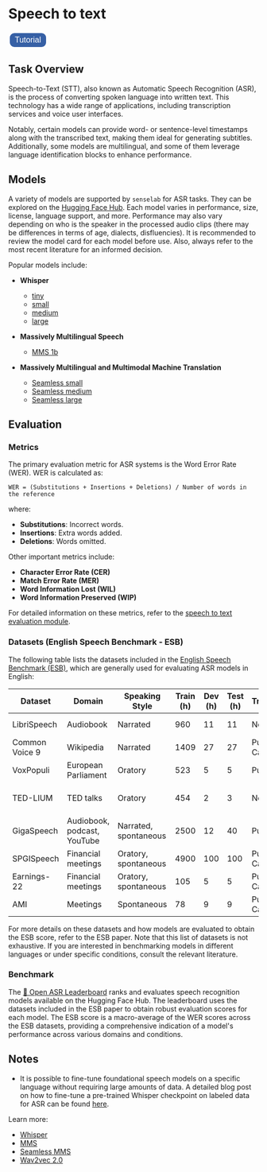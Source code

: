 
<!DOCTYPE html>
<html>
<head>
<style>
    .button {
        background-color: #3660a5;
        border: solid;
        color: white;
        padding: 5px 10px;
        text-align: top;
        text-decoration: none;
        display: inline-block;
        font-size: 16px;
        margin: 0px 0px;
        cursor: pointer;
        border-radius: 12px;
        transition-duration: 0.4s;
    }

    .button:hover {
        background-color: white;
        color: black;
    }
</style>
</head>
<body>

<script>
    function redirectToTutorial() {
        window.location.href = "https://github.com/sensein/senselab/blob/main/tutorials/speech_to_text.ipynb";
    }
</script>

</body>
</html>

# Speech to text


<button class="button" onclick="redirectToTutorial()">Tutorial</button>

## Task Overview
Speech-to-Text (STT), also known as Automatic Speech Recognition (ASR), is the process of converting spoken language into written text. This technology has a wide range of applications, including transcription services and voice user interfaces.

Notably, certain models can provide word- or sentence-level timestamps along with the transcribed text, making them ideal for generating subtitles. Additionally, some models are multilingual, and some of them leverage language identification blocks to enhance performance.


## Models
A variety of models are supported by ```senselab``` for ASR tasks. They can be explored on the [Hugging Face Hub](https://huggingface.co/models?library=transformers&pipeline_tag=automatic-speech-recognition&sort=downloads). Each model varies in performance, size, license, language support, and more. Performance may also vary depending on who is the speaker in the processed audio clips (there may be differences in terms of age, dialects, disfluencies). It is recommended to review the model card for each model before use. Also, always refer to the most recent literature for an informed decision.

Popular models include:
- **Whisper**
  - [tiny](https://huggingface.co/openai/whisper-tiny)
  - [small](https://huggingface.co/openai/whisper-small)
  - [medium](https://huggingface.co/openai/whisper-medium)
  - [large](https://huggingface.co/openai/whisper-large-v3)

- **Massively Multilingual Speech**
  - [MMS 1b](https://huggingface.co/facebook/mms-1b-all)

- **Massively Multilingual and Multimodal Machine Translation**
  - [Seamless small](https://huggingface.co/facebook/seamless-m4t-unity-small-s2t)
  - [Seamless medium](https://huggingface.co/facebook/hf-seamless-m4t-medium)
  - [Seamless large](https://huggingface.co/facebook/seamless-m4t-v2-large)

## Evaluation
### Metrics
The primary evaluation metric for ASR systems is the Word Error Rate (WER). WER is calculated as:

    WER = (Substitutions + Insertions + Deletions) / Number of words in the reference

where:
- **Substitutions**: Incorrect words.
- **Insertions**: Extra words added.
- **Deletions**: Words omitted.

Other important metrics include:
- **Character Error Rate (CER)**
- **Match Error Rate (MER)**
- **Word Information Lost (WIL)**
- **Word Information Preserved (WIP)**

For detailed information on these metrics, refer to the [speech to text evaluation module](speech_to_text_evaluation).

### Datasets (English Speech Benchmark - ESB)
The following table lists the datasets included in the [English Speech Benchmark (ESB)](https://arxiv.org/abs/2210.13352), which are generally used for evaluating ASR models in English:

| Dataset        | Domain                  | Speaking Style      | Train (h) | Dev (h) | Test (h) | Transcriptions         | License            |
|----------------|-------------------------|---------------------|-----------|---------|----------|------------------------|--------------------|
| LibriSpeech    | Audiobook               | Narrated            | 960       | 11      | 11       | Normalized             | CC-BY-4.0          |
| Common Voice 9 | Wikipedia               | Narrated            | 1409      | 27      | 27       | Punctuated & Cased     | CC0-1.0            |
| VoxPopuli      | European Parliament     | Oratory             | 523       | 5       | 5        | Punctuated             | CC0                |
| TED-LIUM       | TED talks               | Oratory             | 454       | 2       | 3        | Normalized             | CC-BY-NC-ND 3.0    |
| GigaSpeech     | Audiobook, podcast, YouTube | Narrated, spontaneous | 2500 | 12      | 40       | Punctuated             | Apache-2.0         |
| SPGISpeech     | Financial meetings      | Oratory, spontaneous| 4900      | 100     | 100      | Punctuated & Cased     | User Agreement     |
| Earnings-22    | Financial meetings      | Oratory, spontaneous| 105       | 5       | 5        | Punctuated & Cased     | CC-BY-SA-4.0       |
| AMI            | Meetings                | Spontaneous         | 78        | 9       | 9        | Punctuated & Cased     | CC-BY-4.0          |

For more details on these datasets and how models are evaluated to obtain the ESB score, refer to the ESB paper.
Note that this list of datasets is not exhaustive. If you are interested in benchmarking models in different languages or under specific conditions, consult the relevant literature.

### Benchmark
The [🤗 Open ASR Leaderboard](https://huggingface.co/spaces/hf-audio/open_asr_leaderboard) ranks and evaluates speech recognition models available on the Hugging Face Hub. The leaderboard uses the datasets included in the ESB paper to obtain robust evaluation scores for each model. The ESB score is a macro-average of the WER scores across the ESB datasets, providing a comprehensive indication of a model's performance across various domains and conditions.

## Notes
- It is possible to fine-tune foundational speech models on a specific language without requiring large amounts of data. A detailed blog post on how to fine-tune a pre-trained Whisper checkpoint on labeled data for ASR can be found [here](https://huggingface.co/blog/fine-tune-whisper).

Learn more:
- [Whisper](https://arxiv.org/abs/2212.04356)
- [MMS](https://arxiv.org/abs/2305.13516)
- [Seamless MMS](https://arxiv.org/abs/2308.11596)
- [Wav2vec 2.0](https://arxiv.org/abs/2006.11477)
